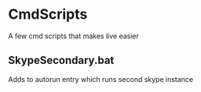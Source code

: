 # CmdScripts
A few cmd scripts that makes live easier


## SkypeSecondary.bat ##

Adds to autorun entry which runs second skype instance

